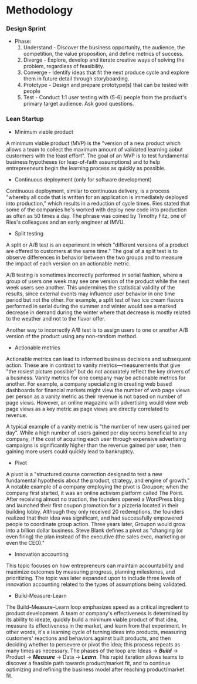 # Methodology

### Design Sprint ###
* Phase:
    1. Understand - Discover the business opportunity, the audience, the competition, the value proposition, and define metrics of success.
    2. Diverge - Explore, develop and iterate creative ways of solving the problem, regardless of feasibility.
    3. Converge - Identify ideas that fit the next produce cycle and explore them in future detail through storyboarding.
    4. Prototype - Design and prepare prototype(s) that can be tested with people
    5. Test - Conduct 1:1 user testing with (5-6) people from the product's primary target audience. Ask good questions.


### Lean Startup ###
* Minimum viable product

A minimum viable product (MVP) is the "version of a new product which allows a team to collect the maximum amount of validated learning aobut custormers with the least effort".
The goal of an MVP is to test fundamental business hypotheses (or leap-of-faith assumptions) and to help entrepreeneurs begin the learning process as quickly as possible.

* Continuous deployment (only for software development)

Continuous deployment, similar to continuous delivery, is a process "whereby all code that is written for an application is immediately deployed into production," which results in a reduction of cycle times. Ries stated that some of the companies he's worked with deploy new code into production as often as 50 times a day. The phrase was coined by Timothy Fitz, one of Ries's colleagues and an early engineer at IMVU.

* Split testing

A split or A/B test is an experiment in which "different versions of a product are offered to customers at the same time." The goal of a split test is to observe differences in behavior between the two groups and to measure the impact of each version on an actionable metric.

A/B testing is sometimes incorrectly performed in serial fashion, where a group of users one week may see one version of the product while the next week users see another. This undermines the statistical validity of the results, since external events may influence user behavior in one time period but not the other. For example, a split test of two ice cream flavors performed in serial during the summer and winter would see a marked decrease in demand during the winter where that decrease is mostly related to the weather and not to the flavor offer.

Another way to incorrectly A/B test is to assign users to one or another A/B version of the product using any non-random method. 

* Actionable metrics

Actionable metrics can lead to informed business decisions and subsequent action. These are in contrast to vanity metrics—measurements that give "the rosiest picture possible" but do not accurately reflect the key drivers of a business.
Vanity metrics for one company may be actionable metrics for another. For example, a company specializing in creating web based dashboards for financial markets might view the number of web page views per person as a vanity metric as their revenue is not based on number of page views. However, an online magazine with advertising would view web page views as a key metric as page views are directly correlated to revenue.

A typical example of a vanity metric is "the number of new users gained per day". While a high number of users gained per day seems beneficial to any company, if the cost of acquiring each user through expensive advertising campaigns is significantly higher than the revenue gained per user, then gaining more users could quickly lead to bankruptcy. 

* Pivot

A pivot is a "structured course correction designed to test a new fundamental hypothesis about the product, strategy, and engine of growth." A notable example of a company employing the pivot is Groupon; when the company first started, it was an online activism platform called The Point. After receiving almost no traction, the founders opened a WordPress blog and launched their first coupon promotion for a pizzeria located in their building lobby. Although they only received 20 redemptions, the founders realized that their idea was significant, and had successfully empowered people to coordinate group action. Three years later, Groupon would grow into a billion dollar business.
Steve Blank defines a pivot as "changing (or even firing) the plan instead of the executive (the sales exec, marketing or even the CEO)."

* Innovation accounting

This topic focuses on how entrepreneurs can maintain accountability and maximize outcomes by measuring progress, planning milestones, and prioritizing. The topic was later expanded upon to include three levels of innovation accounting related to the types of assumptions being validated.

* Build-Measure-Learn

The Build–Measure–Learn loop emphasizes speed as a critical ingredient to product development. A team or company's effectiveness is determined by its ability to ideate, quickly build a minimum viable product of that idea, measure its effectiveness in the market, and learn from that experiment. In other words, it's a learning cycle of turning ideas into products, measuring customers' reactions and behaviors against built products, and then deciding whether to persevere or pivot the idea; this process repeats as many times as necessary. The phases of the loop are: Ideas → ***Build*** → Product → ***Measure*** → Data → ***Learn***.
This rapid iteration allows teams to discover a feasible path towards product/market fit, and to continue optimizing and refining the business model after reaching product/market fit.
